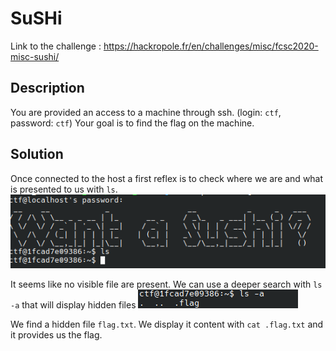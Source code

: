 # SuSHi

Link to the challenge : https://hackropole.fr/en/challenges/misc/fcsc2020-misc-sushi/
## Description
You are provided an access to a machine through ssh. (login: `ctf`, password: `ctf`)
Your goal is to find the flag on the machine. 

## Solution 

Once connected to the host a first reflex is to check where we are and what is presented to us with `ls`. 
![ls](ls.png "Files available")

It seems like no visible file are present. 
We can use a deeper search with `ls -a` that will display hidden files
![ls_a](ls_a.png "Files available, hidden included")

We find a hidden file `flag.txt`. We display it content with `cat .flag.txt` and it provides us the flag.

